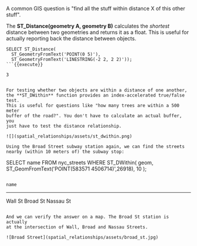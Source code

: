 A common GIS question is "find all the stuff within distance
X of this other stuff".

The **ST_Distance(geometry A, geometry B)** calculates the *shortest*
distance between two geometries and returns it as a float. This is
useful for actually reporting back the distance between objects.

```
SELECT ST_Distance(
  ST_GeometryFromText('POINT(0 5)'),
  ST_GeometryFromText('LINESTRING(-2 2, 2 2)'));
```{{execute}}

```
    3
```

For testing whether two objects are within a distance of one another,
the **ST_DWithin** function provides an index-accelerated true/false test.
This is useful for questions like "how many trees are within a 500 meter
buffer of the road?". You don't have to calculate an actual buffer, you
just have to test the distance relationship.

![](spatial_relationships/assets/st_dwithin.png)

Using the Broad Street subway station again, we can find the streets
nearby (within 10 meters of) the subway stop:

```
SELECT name
FROM nyc_streets
WHERE ST_DWithin(
        geom,
        ST_GeomFromText('POINT(583571 4506714)',26918),
        10
      );
```{{execute}}

```
    name
--------------
Wall St
Broad St
Nassau St
```

And we can verify the answer on a map. The Broad St station is actually
at the intersection of Wall, Broad and Nassau Streets.

![Broad Street](spatial_relationships/assets/broad_st.jpg)
